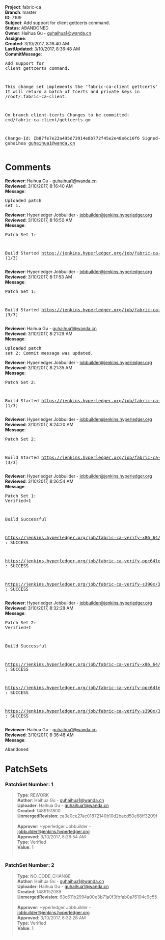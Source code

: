 <strong>Project</strong>: fabric-ca<br><strong>Branch</strong>: master<br><strong>ID</strong>: 7109<br><strong>Subject</strong>: Add support for client gettcerts command.<br><strong>Status</strong>: ABANDONED<br><strong>Owner</strong>: Haihua Gu - guhaihua1@wanda.cn<br><strong>Assignee</strong>:<br><strong>Created</strong>: 3/10/2017, 8:16:40 AM<br><strong>LastUpdated</strong>: 3/10/2017, 8:36:48 AM<br><strong>CommitMessage</strong>:<br><pre>Add support for client gettcerts command.

This change set implements the "fabric-ca-client gettcerts" command.
It will return a batch of Tcerts and private keys in /root/.fabric-ca-client.

 On branch client-tcerts
 Changes to be committed:
        cmd/fabric-ca-client/gettcerts.go

Change-Id: Ib87fe7e22a495d73914e8b772f45e2e48e6c10f6
Signed-off-by: guhaihua <guhaihua1@wanda.cn>
</pre><h1>Comments</h1><strong>Reviewer</strong>: Haihua Gu - guhaihua1@wanda.cn<br><strong>Reviewed</strong>: 3/10/2017, 8:16:40 AM<br><strong>Message</strong>: <pre>Uploaded patch set 1.</pre><strong>Reviewer</strong>: Hyperledger Jobbuilder - jobbuilder@jenkins.hyperledger.org<br><strong>Reviewed</strong>: 3/10/2017, 8:16:50 AM<br><strong>Message</strong>: <pre>Patch Set 1:

Build Started https://jenkins.hyperledger.org/job/fabric-ca-verify-s390x/372/ (1/3)</pre><strong>Reviewer</strong>: Hyperledger Jobbuilder - jobbuilder@jenkins.hyperledger.org<br><strong>Reviewed</strong>: 3/10/2017, 8:17:53 AM<br><strong>Message</strong>: <pre>Patch Set 1:

Build Started https://jenkins.hyperledger.org/job/fabric-ca-verify-x86_64/369/ (3/3)</pre><strong>Reviewer</strong>: Haihua Gu - guhaihua1@wanda.cn<br><strong>Reviewed</strong>: 3/10/2017, 8:21:29 AM<br><strong>Message</strong>: <pre>Uploaded patch set 2: Commit message was updated.</pre><strong>Reviewer</strong>: Hyperledger Jobbuilder - jobbuilder@jenkins.hyperledger.org<br><strong>Reviewed</strong>: 3/10/2017, 8:21:35 AM<br><strong>Message</strong>: <pre>Patch Set 2:

Build Started https://jenkins.hyperledger.org/job/fabric-ca-verify-s390x/373/ (1/3)</pre><strong>Reviewer</strong>: Hyperledger Jobbuilder - jobbuilder@jenkins.hyperledger.org<br><strong>Reviewed</strong>: 3/10/2017, 8:24:20 AM<br><strong>Message</strong>: <pre>Patch Set 2:

Build Started https://jenkins.hyperledger.org/job/fabric-ca-verify-x86_64/370/ (3/3)</pre><strong>Reviewer</strong>: Hyperledger Jobbuilder - jobbuilder@jenkins.hyperledger.org<br><strong>Reviewed</strong>: 3/10/2017, 8:26:54 AM<br><strong>Message</strong>: <pre>Patch Set 1: Verified+1

Build Successful 

https://jenkins.hyperledger.org/job/fabric-ca-verify-x86_64/369/ : SUCCESS

https://jenkins.hyperledger.org/job/fabric-ca-verify-ppc64le/372/ : SUCCESS

https://jenkins.hyperledger.org/job/fabric-ca-verify-s390x/372/ : SUCCESS</pre><strong>Reviewer</strong>: Hyperledger Jobbuilder - jobbuilder@jenkins.hyperledger.org<br><strong>Reviewed</strong>: 3/10/2017, 8:32:28 AM<br><strong>Message</strong>: <pre>Patch Set 2: Verified+1

Build Successful 

https://jenkins.hyperledger.org/job/fabric-ca-verify-x86_64/370/ : SUCCESS

https://jenkins.hyperledger.org/job/fabric-ca-verify-ppc64le/373/ : SUCCESS

https://jenkins.hyperledger.org/job/fabric-ca-verify-s390x/373/ : SUCCESS</pre><strong>Reviewer</strong>: Haihua Gu - guhaihua1@wanda.cn<br><strong>Reviewed</strong>: 3/10/2017, 8:36:48 AM<br><strong>Message</strong>: <pre>Abandoned</pre><h1>PatchSets</h1><h3>PatchSet Number: 1</h3><blockquote><strong>Type</strong>: REWORK<br><strong>Author</strong>: Haihua Gu - guhaihua1@wanda.cn<br><strong>Uploader</strong>: Haihua Gu - guhaihua1@wanda.cn<br><strong>Created</strong>: 1489151800<br><strong>UnmergedRevision</strong>: ca3e0ce27ac01872140b10d2bacd50e68ff3209f<br><br><strong>Approver</strong>: Hyperledger Jobbuilder - jobbuilder@jenkins.hyperledger.org<br><strong>Approved</strong>: 3/10/2017, 8:26:54 AM<br><strong>Type</strong>: Verified<br><strong>Value</strong>: 1<br><br></blockquote><h3>PatchSet Number: 2</h3><blockquote><strong>Type</strong>: NO_CODE_CHANGE<br><strong>Author</strong>: Haihua Gu - guhaihua1@wanda.cn<br><strong>Uploader</strong>: Haihua Gu - guhaihua1@wanda.cn<br><strong>Created</strong>: 1489152089<br><strong>UnmergedRevision</strong>: 63c611b2994a00e3b71a0f3fbfab0a76104c9c55<br><br><strong>Approver</strong>: Hyperledger Jobbuilder - jobbuilder@jenkins.hyperledger.org<br><strong>Approved</strong>: 3/10/2017, 8:32:28 AM<br><strong>Type</strong>: Verified<br><strong>Value</strong>: 1<br><br></blockquote>
